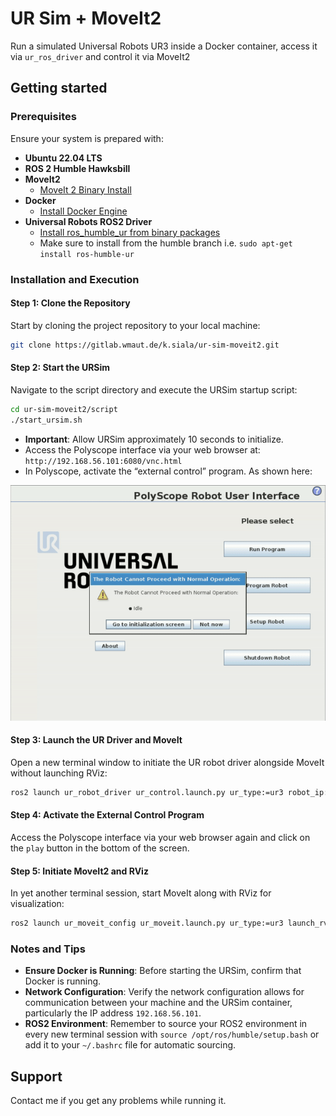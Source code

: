 # UR Sim + MoveIt2

Run a simulated Universal Robots UR3 inside a Docker container, access it via `ur_ros_driver` and control it via MoveIt2

## Getting started

### **Prerequisites**

Ensure your system is prepared with:

- **Ubuntu 22.04 LTS**
- **ROS 2 Humble Hawksbill**
- **MoveIt2**
  - [MoveIt 2 Binary Install](https://moveit.ros.org/install-moveit2/binary/)
- **Docker**
  - [Install Docker Engine](https://docs.docker.com/engine/install/)
- **Universal Robots ROS2 Driver**
  - [Install ros_humble_ur from binary packages](https://moveit.ros.org/install-moveit2/binary/)
  - Make sure to install from the humble branch i.e. `sudo apt-get install ros-humble-ur`

### **Installation and Execution**

#### **Step 1: Clone the Repository**

Start by cloning the project repository to your local machine:

```bash
git clone https://gitlab.wmaut.de/k.siala/ur-sim-moveit2.git
```

#### **Step 2: Start the URSim**

Navigate to the script directory and execute the URSim startup script:

```bash
cd ur-sim-moveit2/script
./start_ursim.sh
```

- **Important**: Allow URSim approximately 10 seconds to initialize.
- Access the Polyscope interface via your web browser at: `http://192.168.56.101:6080/vnc.html`
- In Polyscope, activate the “external control” program. As shown here:

![start_external_control_gif](start_external_control.gif)

#### **Step 3: Launch the UR Driver and MoveIt**

Open a new terminal window to initiate the UR robot driver alongside MoveIt without launching RViz:

```bash
ros2 launch ur_robot_driver ur_control.launch.py ur_type:=ur3 robot_ip:=192.168.56.101 launch_rviz:=false
```

#### **Step 4: Activate the External Control Program**

Access the Polyscope interface via your web browser again and click on the `play` button in the bottom of the screen.

#### **Step 5: Initiate MoveIt2 and RViz**

In yet another terminal session, start MoveIt along with RViz for visualization:

```bash
ros2 launch ur_moveit_config ur_moveit.launch.py ur_type:=ur3 launch_rviz:=true
```

### **Notes and Tips**

- **Ensure Docker is Running**: Before starting the URSim, confirm that Docker is running.
- **Network Configuration**: Verify the network configuration allows for communication between your machine and the URSim container, particularly the IP address `192.168.56.101`.
- **ROS2 Environment**: Remember to source your ROS2 environment in every new terminal session with `source /opt/ros/humble/setup.bash` or add it to your `~/.bashrc` file for automatic sourcing.

## Support

Contact me if you get any problems while running it.

